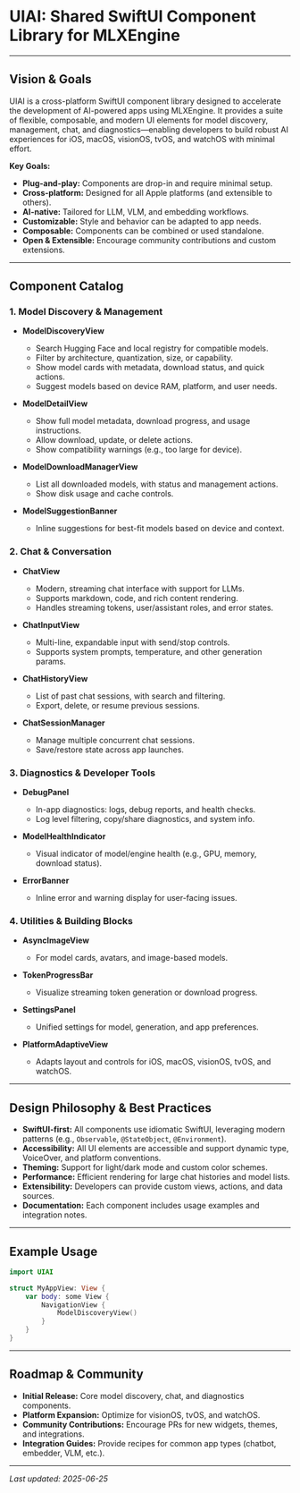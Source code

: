 # UIAI: Shared SwiftUI Component Library for MLXEngine

---

## Vision & Goals

UIAI is a cross-platform SwiftUI component library designed to accelerate the development of AI-powered apps using MLXEngine. It provides a suite of flexible, composable, and modern UI elements for model discovery, management, chat, and diagnostics—enabling developers to build robust AI experiences for iOS, macOS, visionOS, tvOS, and watchOS with minimal effort.

**Key Goals:**
- **Plug-and-play:** Components are drop-in and require minimal setup.
- **Cross-platform:** Designed for all Apple platforms (and extensible to others).
- **AI-native:** Tailored for LLM, VLM, and embedding workflows.
- **Customizable:** Style and behavior can be adapted to app needs.
- **Composable:** Components can be combined or used standalone.
- **Open & Extensible:** Encourage community contributions and custom extensions.

---

## Component Catalog

### 1. Model Discovery & Management

- **ModelDiscoveryView**
  - Search Hugging Face and local registry for compatible models.
  - Filter by architecture, quantization, size, or capability.
  - Show model cards with metadata, download status, and quick actions.
  - Suggest models based on device RAM, platform, and user needs.

- **ModelDetailView**
  - Show full model metadata, download progress, and usage instructions.
  - Allow download, update, or delete actions.
  - Show compatibility warnings (e.g., too large for device).

- **ModelDownloadManagerView**
  - List all downloaded models, with status and management actions.
  - Show disk usage and cache controls.

- **ModelSuggestionBanner**
  - Inline suggestions for best-fit models based on device and context.

### 2. Chat & Conversation

- **ChatView**
  - Modern, streaming chat interface with support for LLMs.
  - Supports markdown, code, and rich content rendering.
  - Handles streaming tokens, user/assistant roles, and error states.

- **ChatInputView**
  - Multi-line, expandable input with send/stop controls.
  - Supports system prompts, temperature, and other generation params.

- **ChatHistoryView**
  - List of past chat sessions, with search and filtering.
  - Export, delete, or resume previous sessions.

- **ChatSessionManager**
  - Manage multiple concurrent chat sessions.
  - Save/restore state across app launches.

### 3. Diagnostics & Developer Tools

- **DebugPanel**
  - In-app diagnostics: logs, debug reports, and health checks.
  - Log level filtering, copy/share diagnostics, and system info.

- **ModelHealthIndicator**
  - Visual indicator of model/engine health (e.g., GPU, memory, download status).

- **ErrorBanner**
  - Inline error and warning display for user-facing issues.

### 4. Utilities & Building Blocks

- **AsyncImageView**
  - For model cards, avatars, and image-based models.

- **TokenProgressBar**
  - Visualize streaming token generation or download progress.

- **SettingsPanel**
  - Unified settings for model, generation, and app preferences.

- **PlatformAdaptiveView**
  - Adapts layout and controls for iOS, macOS, visionOS, tvOS, and watchOS.

---

## Design Philosophy & Best Practices

- **SwiftUI-first:** All components use idiomatic SwiftUI, leveraging modern patterns (e.g., `Observable`, `@StateObject`, `@Environment`).
- **Accessibility:** All UI elements are accessible and support dynamic type, VoiceOver, and platform conventions.
- **Theming:** Support for light/dark mode and custom color schemes.
- **Performance:** Efficient rendering for large chat histories and model lists.
- **Extensibility:** Developers can provide custom views, actions, and data sources.
- **Documentation:** Each component includes usage examples and integration notes.

---

## Example Usage

```swift
import UIAI

struct MyAppView: View {
    var body: some View {
        NavigationView {
            ModelDiscoveryView()
        }
    }
}
```

---

## Roadmap & Community

- **Initial Release:** Core model discovery, chat, and diagnostics components.
- **Platform Expansion:** Optimize for visionOS, tvOS, and watchOS.
- **Community Contributions:** Encourage PRs for new widgets, themes, and integrations.
- **Integration Guides:** Provide recipes for common app types (chatbot, embedder, VLM, etc.).

---

*Last updated: 2025-06-25* 